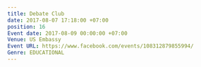 ```yaml
---
title: Debate Club
date: 2017-08-07 17:18:00 +07:00
position: 16
Event date: 2017-08-09 00:00:00 +07:00
Venue: US Embassy
Event URL: https://www.facebook.com/events/108312879855994/
Genre: EDUCATIONAL
---
```


